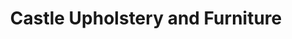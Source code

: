 ---
title: "Castle Upholstery and Furniture"
url: /castleford/castle-upholstery-and-furniture/
shop: Möbel
---